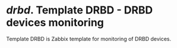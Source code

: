 # *drbd*. Template DRBD - DRBD devices monitoring

Template DRBD is Zabbix template for monitoring of DRBD devices.
